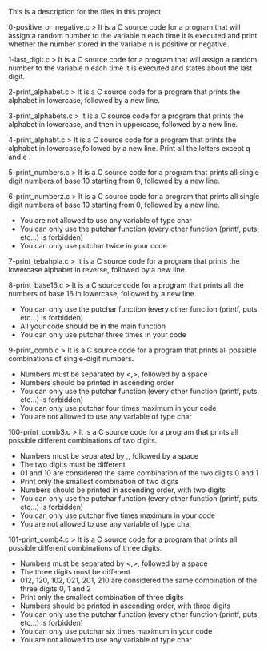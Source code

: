 This is a description for the files in this project

0-positive_or_negative.c > It is a C source code for a program that will assign a random number to the variable n each time it is executed and print whether the number stored in the variable n is positive or negative.

1-last_digit.c > It is a C source code for a program that will assign a random number to the variable n each time it is executed and states about the last digit.

2-print_alphabet.c > It is a C source code for a program that prints the alphabet in lowercase, followed by a new line.

3-print_alphabets.c > It is a C source code for a program that prints the alphabet in lowercase, and then in uppercase, followed by a new line.

4-print_alphabt.c > It is a C source code for a program that prints the alphabet in lowercase,followed by a new line. Print all the letters except q and e .

5-print_numbers.c > It is a C source code for a program that prints all single digit numbers of base 10 starting from 0, followed by a new line.

6-print_numberz.c > It is a C source code for a program that prints all single digit numbers of base 10 starting from 0, followed by a new line.
- You are not allowed to use any variable of type char
- You can only use the putchar function (every other function (printf, puts, etc…) is forbidden)
- You can only use putchar twice in your code

7-print_tebahpla.c > It is a C source code for a program that prints the lowercase alphabet in reverse, followed by a new line.

8-print_base16.c > It is a C source code for a program that prints all the numbers of base 16 in lowercase, followed by a new line.
- You can only use the putchar function (every other function (printf, puts, etc…) is forbidden)
- All your code should be in the main function
- You can only use putchar three times in your code

9-print_comb.c > It is a C source code for a program that prints all possible combinations of single-digit numbers.
- Numbers must be separated by <,>, followed by a space
- Numbers should be printed in ascending order
- You can only use the putchar function (every other function (printf, puts, etc…) is forbidden)
- You can only use putchar four times maximum in your code
- You are not allowed to use any variable of type char

100-print_comb3.c > It is a C source code for a program that prints all possible different combinations of two digits.
- Numbers must be separated by ,, followed by a space
- The two digits must be different
- 01 and 10 are considered the same combination of the two digits 0 and 1
- Print only the smallest combination of two digits
- Numbers should be printed in ascending order, with two digits
- You can only use the putchar function (every other function (printf, puts, etc…) is forbidden)
- You can only use putchar five times maximum in your code
- You are not allowed to use any variable of type char

101-print_comb4.c > It is a C source code for a program that prints all possible different combinations of three digits.

- Numbers must be separated by <,>, followed by a space
- The three digits must be different
- 012, 120, 102, 021, 201, 210 are considered the same combination of the three digits 0, 1 and 2
- Print only the smallest combination of three digits
- Numbers should be printed in ascending order, with three digits
- You can only use the putchar function (every other function (printf, puts, etc…) is forbidden)
- You can only use putchar six times maximum in your code
- You are not allowed to use any variable of type char

